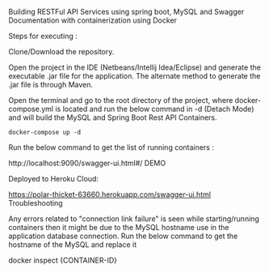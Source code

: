 Building RESTFul API Services using spring boot, MySQL and Swagger Documentation with containerization using Docker

Steps for executing :

Clone/Download the repository.

Open the project in the IDE (Netbeans/Intellij Idea/Eclipse) and generate the executable .jar file for the application. The alternate method to generate the .jar file is through Maven.

Open the terminal and go to the root directory of the project, where docker-compose.yml is located and run the below command in -d (Detach Mode) and will build the MySQL and Spring Boot Rest API Containers.

`docker-compose up -d`

Run the below command to get the list of running containers :


http://localhost:9090/swagger-ui.html#/
DEMO

Deployed to Heroku Cloud:

https://polar-thicket-63660.herokuapp.com/swagger-ui.html
Troubleshooting

Any errors related to "connection link failure" is seen while starting/running containers then it might be due to the MySQL hostname use in the application database connection. Run the below command to get the hostname of the MySQL and replace it

docker inspect {CONTAINER-ID}
